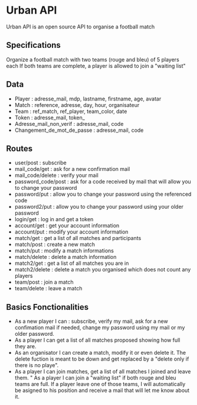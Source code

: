 # Urban API
Urban API is an open source API to organise a football match

## Specifications
Organize a football match with two teams (rouge and bleu) of 5 players each
If both teams are complete, a player is allowed to join a "waiting list"

## Data
* Player : adresse_mail, mdp, lastname, firstname, age, avatar
* Match : reference, adresse, day, hour, organisateur
* Team : ref_match, ref_player, team_color, date
* Token : adresse_mail, token_
* Adresse_mail_non_verif : adresse_mail, code
* Changement_de_mot_de_passe : adresse_mail, code

## Routes
* user/post : subscribe
* mail_code/get : ask for a new confirmation mail
* mail_code/delete : verify your mail
* password_code/post : ask for a code received by mail that will allow you to change your password
* password/put : allow you to change your password using the referenced code
* password2/put : allow you to change your password using your older password
* login/get : log in and get a token
* account/get : get your account information
* account/put : modify your account information
* match/get : get a list of all matches and participants
* match/post : create a new match
* match/put : modify a match informations
* match/delete : delete a match information
* match2/get : get a list of all matches you are in
* match2/delete : delete a match you organised which does not count any players
* team/post : join a match
* team/delete : leave a match

## Basics Fonctionalities
* As a new player I can : subscribe, verify my mail, ask for a new confimation mail if needed, change my password using my mail or my older password.
* As a player I can get a list of all matches proposed showing how full they are.
* As an organisator I can create a match, modify it or even delete it. The delete fuction is meant to be down and get replaced by a "delete only if there is no playe".
* As a player I can join matches, get a list of all matches I joined and leave them.
" As a player I can join a "waiting list" if both rouge and bleu teams are full. If a player leave one of those teams, I will automatically be asigned to his position and receive a mail that will let me know about it.


